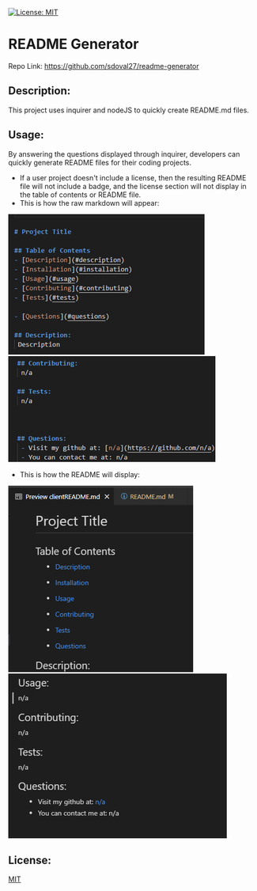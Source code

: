 [![License: MIT](https://img.shields.io/badge/License-MIT-yellow.svg)](https://opensource.org/licenses/MIT)

# README Generator
Repo Link: https://github.com/sdoval27/readme-generator

## Description:
This project uses inquirer and nodeJS to quickly create README.md files.

## Usage:
By answering the questions displayed through inquirer, developers can quickly generate README files for their coding projects.

- If a user project doesn't include a license, then the resulting README file will not include a badge, and the license section will not display in the table of contents or README file.
- This is how the raw markdown will appear:



![toc md](./assets/toc-raw-markdown.png) ![license md](./assets/license-gap.png)


- This is how the README will display:



![toc preview](./assets/toc-preview.png) ![license preview](./assets/license-no-gap.png)

## License:
 [MIT](https://www.gnu.org/licenses/old-licenses/gpl-2.0.en.html)
